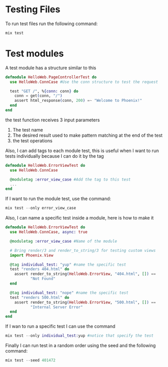 # Testing Files

To run test files run the following command:

```elixir
mix test
```

# Test modules

A test module has a structure similar to this

```elixir
defmodule HelloWeb.PageControllerTest do
  use HelloWeb.ConnCase #Use the conn structure to test the request 

  test "GET /", %{conn: conn} do 
    conn = get(conn, "/")
    assert html_response(conn, 200) =~ "Welcome to Phoenix!"
  end
end
```

the test function receives 3 input parameters

1. The test name
2. The desired result used to make pattern matching at the end of the test
3. the test operations

Also, I can add tags to each module test, this is useful when I want to run tests individually because I can do it by the tag

```elixir
defmodule HelloWeb.ErrorViewTest do
  use HelloWeb.ConnCase

  @moduletag :error_view_case #Add the tag to this test
  ...
end
```

If I want to run the module test, use the command:

```elixir
mix test --only error_view_case
```

Also, I can name a specific test inside a module, here is how to make it

```elixir
defmodule HelloWeb.ErrorViewTest do
  use HelloWeb.ConnCase, async: true

  @moduletag :error_view_case #Name of the module 

  # Bring render/3 and render_to_string/3 for testing custom views
  import Phoenix.View

  @tag individual_test: "yup" #name the specific test 
  test "renders 404.html" do
    assert render_to_string(HelloWeb.ErrorView, "404.html", []) ==
           "Not Found"
  end

  @tag individual_test: "nope" #name the specific test
  test "renders 500.html" do
    assert render_to_string(HelloWeb.ErrorView, "500.html", []) ==
           "Internal Server Error"
  end
end
```

If I wan to run a specific test I can use the command

```elixir
mix test --only individual_test:yup #notice that specify the test 
```

Finally I can run test in a random order using the seed and the following command:

```elixir
mix test --seed 401472
```